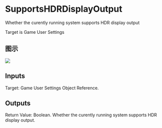 # SupportsHDRDisplayOutput

Whether the curently running system supports HDR display output

Target is Game User Settings

## 图示

![]($-20221218-20581335.png)

## Inputs

Target: Game User Settings Object Reference.  

## Outputs

Return Value: Boolean. Whether the curently running system supports HDR display output.

